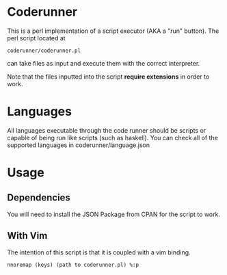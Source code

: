# Coderunner

This is a perl implementation of a script executor
(AKA a "run" button). The perl script located at

```
coderunner/coderunner.pl
```
can take files as input and execute them with the correct interpreter.

Note that the files inputted into the script **require extensions** in order to
work.

# Languages

All languages executable through the code runner should be scripts or capable
of being run like scripts (such as haskell). You can check all of the supported
languages in coderunner/language.json

# Usage

## Dependencies

You will need to install the JSON Package from CPAN for the script to work.

## With Vim

The intention of this script is that it is coupled with a vim binding.

```vim
nnoremap (keys) (path to coderunner.pl) %:p
```
